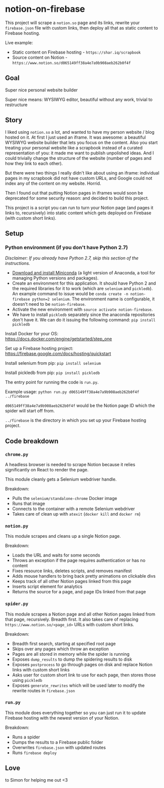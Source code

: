 # notion-on-firebase

This project will scrape a `notion.so` page and its links, rewrite your `firebase.json` file with custom links, then deploy all that as static content to Firebase hosting.


Live example:
- Static content on Firebase hosting - `https://shar.iq/scrapbook`
- Source content on Notion - `https://www.notion.so/d065149ff38a4e7a9b908aeb262b0f4f`


## Goal

Super nice personal website builder

Super nice means: WYSIWYG editor, beautiful without any work, trivial to restructure


## Story

I liked using `notion.so` a lot, and wanted to have my person website / blog hosted on it. At first I just used an iframe. It was awesome: a beautiful WYSIWYG website builder that lets you focus on the content. Also you start treating your personal website like a scrapbook instead of a curated representation of you: it made me want to publish unpolished ideas. And I could trivially change the structure of the website (number of pages and how they link to each other).

But there were two things I really didn't like about using an iframe: individual pages in my scrapbook did not have custom URLs, and Google could not index any of the content on my website. Horrid.

Then I found out that putting Notion pages in iframes would soon be deprecated for some security reason: and decided to build this project. 

This project is a script you can run to turn your Notion page (and pages it links to, recursively) into static content which gets deployed on Firebase (with custom short links).

## Setup

### Python environment (if you don't have Python 2.7)

_*Disclaimer: If you already have Python 2.7, skip this section of the instructions.*_ 
- [Download and install Miniconda](https://docs.conda.io/en/latest/miniconda.html) (a light version of Anaconda, a tool for managing Python versions and packages).
- Create an environment for this application. It should have Python 2 and the required libraries for it to work (which are `selenium` and `pickledb`). An example command to issue would be `conda create -n notion-firebase python=2 selenium`. The environment name is configurable, it doesn't need to be `notion-firebase`.
- Activate the new environment with `source activate notion-firebase`.
- We have to install `pickledb` separately since the anaconda repositories don't have it. We can do it issuing the following command: `pip install pickledb`

Install Docker for your OS: https://docs.docker.com/engine/getstarted/step_one

Set up a Firebase hosting project: https://firebase.google.com/docs/hosting/quickstart

Install selenium from pip: `pip install selenium`

Install pickledb from pip: `pip install pickledb`


The entry point for running the code is `run.py`.

Example usage: `python run.py d065149ff38a4e7a9b908aeb262b0f4f ../firebase`

`d065149ff38a4e7a9b908aeb262b0f4f` would be the Notion page ID which the spider will start off from.

`../firebase` is the directory in which you set up your Firebase hosting project.


## Code breakdown

### `chrome.py`

A headless browser is needed to scrape Notion because it relies significantly on React to render the page.

This module cleanly gets a Selenium webdriver handle.

Breakdown:
- Pulls the `selenium/standalone-chrome` Docker image
- Runs that image
- Connects to the container with a remote Selenium webdriver
- Takes care of clean up with `atexit` (`docker kill` and `docker rm`)


### `notion.py`

This module scrapes and cleans up a single Notion page. 

Breakdown:
- Loads the URL and waits for some seconds
- Throws an exception if the page requires authentication or has no content
- Fixes resource links, deletes scripts, and removes manifest
- Adds mouse handlers to bring back pretty animations on clickable divs
- Keeps track of all other Notion pages linked from this page
- Inserts script element for analytics
- Returns the source for a page, and page IDs linked from that page


### `spider.py`

This module scrapes a Notion page and all other Notion pages linked from that page, recursively. Breadth first. It also takes care of replacing `https://www.notion.so/<page_id>` URLs with custom short links.

Breakdown:
- Breadth first search, starting at specified root page
- Skips over any pages which throw an exception
- Pages are all stored in memory while the spider is running
- Exposes `dump_results` to dump the spidering results to disk
- Exposes `postprocess` to go through pages on disk and replace Notion links with custom short links
- Asks user for custom short link to use for each page, then stores those using `pickledb`
- Exposes `generate_rewrites` which will be used later to modify the rewrite routes in `firebase.json`


### `run.py`

This module does everything together so you can just run it to update Firebase hosting with the newest version of your Notion.

Breakdown:
- Runs a spider
- Dumps the results to a Firebase public folder
- Overwrites `firebase.json` with updated routes
- Runs `firebase deploy`


## Love

to Simon for helping me out <3
